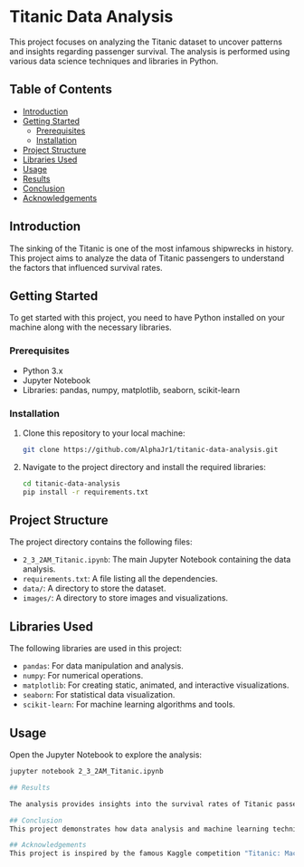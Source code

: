 # Titanic Data Analysis

This project focuses on analyzing the Titanic dataset to uncover patterns and insights regarding passenger survival. The analysis is performed using various data science techniques and libraries in Python.

## Table of Contents
- [Introduction](#introduction)
- [Getting Started](#getting-started)
  - [Prerequisites](#prerequisites)
  - [Installation](#installation)
- [Project Structure](#project-structure)
- [Libraries Used](#libraries-used)
- [Usage](#usage)
- [Results](#results)
- [Conclusion](#conclusion)
- [Acknowledgements](#acknowledgements)

## Introduction
The sinking of the Titanic is one of the most infamous shipwrecks in history. This project aims to analyze the data of Titanic passengers to understand the factors that influenced survival rates.

## Getting Started
To get started with this project, you need to have Python installed on your machine along with the necessary libraries.

### Prerequisites
- Python 3.x
- Jupyter Notebook
- Libraries: pandas, numpy, matplotlib, seaborn, scikit-learn

### Installation
1. Clone this repository to your local machine:
    ```bash
    git clone https://github.com/AlphaJr1/titanic-data-analysis.git
    ```

2. Navigate to the project directory and install the required libraries:
    ```bash
    cd titanic-data-analysis
    pip install -r requirements.txt
    ```

## Project Structure
The project directory contains the following files:
- `2_3_2AM_Titanic.ipynb`: The main Jupyter Notebook containing the data analysis.
- `requirements.txt`: A file listing all the dependencies.
- `data/`: A directory to store the dataset.
- `images/`: A directory to store images and visualizations.

## Libraries Used
The following libraries are used in this project:
- `pandas`: For data manipulation and analysis.
- `numpy`: For numerical operations.
- `matplotlib`: For creating static, animated, and interactive visualizations.
- `seaborn`: For statistical data visualization.
- `scikit-learn`: For machine learning algorithms and tools.

## Usage
Open the Jupyter Notebook to explore the analysis:
```bash
jupyter notebook 2_3_2AM_Titanic.ipynb

## Results

The analysis provides insights into the survival rates of Titanic passengers based on various factors such as age, gender, class, and more. Visualizations and statistical models are used to illustrate these findings.

## Conclusion
This project demonstrates how data analysis and machine learning techniques can be applied to historical datasets to uncover valuable insights. The Titanic dataset serves as a great example for learning and practicing these skills.

## Acknowledgements
This project is inspired by the famous Kaggle competition "Titanic: Machine Learning from Disaster". Special thanks to the creators of the dataset and the Kaggle community for their support and resources.
